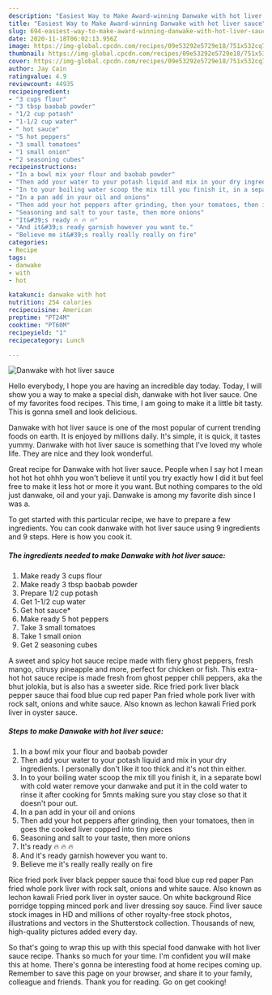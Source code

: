 ```yaml
---
description: "Easiest Way to Make Award-winning Danwake with hot liver sauce"
title: "Easiest Way to Make Award-winning Danwake with hot liver sauce"
slug: 694-easiest-way-to-make-award-winning-danwake-with-hot-liver-sauce
date: 2020-11-18T06:02:13.956Z
image: https://img-global.cpcdn.com/recipes/09e53292e5729e18/751x532cq70/danwake-with-hot-liver-sauce-recipe-main-photo.jpg
thumbnail: https://img-global.cpcdn.com/recipes/09e53292e5729e18/751x532cq70/danwake-with-hot-liver-sauce-recipe-main-photo.jpg
cover: https://img-global.cpcdn.com/recipes/09e53292e5729e18/751x532cq70/danwake-with-hot-liver-sauce-recipe-main-photo.jpg
author: Jay Cain
ratingvalue: 4.9
reviewcount: 44935
recipeingredient:
- "3 cups flour"
- "3 tbsp baobab powder"
- "1/2 cup potash"
- "1-1/2 cup water"
- " hot sauce"
- "5 hot peppers"
- "3 small tomatoes"
- "1 small onion"
- "2 seasoning cubes"
recipeinstructions:
- "In a bowl mix your flour and baobab powder"
- "Then add your water to your potash liquid and mix in your dry ingredients. I personally don&#39;t like it too thick and it&#39;s not thin either."
- "In to your boiling water scoop the mix till you finish it, in a separate bowl with cold water remove your danwake and put it in the cold water to rinse it after cooking for 5mnts making sure you stay close so that it doesn&#39;t pour out."
- "In a pan add in your oil and onions"
- "Then add your hot peppers after grinding, then your tomatoes, then in goes the cooked liver copped into tiny pieces"
- "Seasoning and salt to your taste, then more onions"
- "It&#39;s ready 🔥 🔥 🔥"
- "And it&#39;s ready garnish however you want to."
- "Believe me it&#39;s really really really on fire"
categories:
- Recipe
tags:
- danwake
- with
- hot

katakunci: danwake with hot 
nutrition: 254 calories
recipecuisine: American
preptime: "PT24M"
cooktime: "PT60M"
recipeyield: "1"
recipecategory: Lunch

---
```



![Danwake with hot liver sauce](https://img-global.cpcdn.com/recipes/09e53292e5729e18/751x532cq70/danwake-with-hot-liver-sauce-recipe-main-photo.jpg)

Hello everybody, I hope you are having an incredible day today. Today, I will show you a way to make a special dish, danwake with hot liver sauce. One of my favorites food recipes. This time, I am going to make it a little bit tasty. This is gonna smell and look delicious.

Danwake with hot liver sauce is one of the most popular of current trending foods on earth. It is enjoyed by millions daily. It's simple, it is quick, it tastes yummy. Danwake with hot liver sauce is something that I've loved my whole life. They are nice and they look wonderful.

Great recipe for Danwake with hot liver sauce. People when I say hot I mean hot hot hot ohhh you won&#39;t believe it until you try exactly how I did it but feel free to make it less hot or more it you want. But nothing compares to the old just danwake, oil and your yaji. Danwake is among my favorite dish since I was a.


To get started with this particular recipe, we have to prepare a few ingredients. You can cook danwake with hot liver sauce using 9 ingredients and 9 steps. Here is how you cook it.

<!--inarticleads1-->

##### The ingredients needed to make Danwake with hot liver sauce:

1. Make ready 3 cups flour
1. Make ready 3 tbsp baobab powder
1. Prepare 1/2 cup potash
1. Get 1-1/2 cup water
1. Get  hot sauce*
1. Make ready 5 hot peppers
1. Take 3 small tomatoes
1. Take 1 small onion
1. Get 2 seasoning cubes


A sweet and spicy hot sauce recipe made with fiery ghost peppers, fresh mango, citrusy pineapple and more, perfect for chicken or fish. This extra-hot hot sauce recipe is made fresh from ghost pepper chili peppers, aka the bhut jolokia, but is also has a sweeter side. Rice fried pork liver black pepper sauce thai food blue cup red paper Pan fried whole pork liver with rock salt, onions and white sauce. Also known as lechon kawali Fried pork liver in oyster sauce. 

<!--inarticleads2-->

##### Steps to make Danwake with hot liver sauce:

1. In a bowl mix your flour and baobab powder
1. Then add your water to your potash liquid and mix in your dry ingredients. I personally don&#39;t like it too thick and it&#39;s not thin either.
1. In to your boiling water scoop the mix till you finish it, in a separate bowl with cold water remove your danwake and put it in the cold water to rinse it after cooking for 5mnts making sure you stay close so that it doesn&#39;t pour out.
1. In a pan add in your oil and onions
1. Then add your hot peppers after grinding, then your tomatoes, then in goes the cooked liver copped into tiny pieces
1. Seasoning and salt to your taste, then more onions
1. It&#39;s ready 🔥 🔥 🔥
1. And it&#39;s ready garnish however you want to.
1. Believe me it&#39;s really really really on fire


Rice fried pork liver black pepper sauce thai food blue cup red paper Pan fried whole pork liver with rock salt, onions and white sauce. Also known as lechon kawali Fried pork liver in oyster sauce. On white background Rice porridge topping minced pork and liver dressing soy sauce. Find liver sauce stock images in HD and millions of other royalty-free stock photos, illustrations and vectors in the Shutterstock collection. Thousands of new, high-quality pictures added every day. 

So that's going to wrap this up with this special food danwake with hot liver sauce recipe. Thanks so much for your time. I'm confident you will make this at home. There's gonna be interesting food at home recipes coming up. Remember to save this page on your browser, and share it to your family, colleague and friends. Thank you for reading. Go on get cooking!
